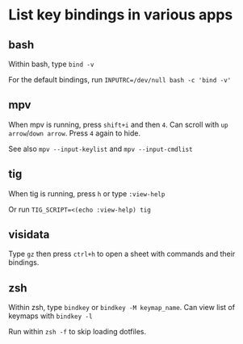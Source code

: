 # List key bindings in various apps

## bash

Within bash, type `bind -v`

For the default bindings, run `INPUTRC=/dev/null bash -c 'bind -v'`

## mpv

When mpv is running, press `shift+i` and then `4`. Can scroll with `up arrow`/`down arrow`. Press `4` again to hide.

See also `mpv --input-keylist` and `mpv --input-cmdlist`

## tig

When tig is running, press `h` or type `:view-help`

Or run `TIG_SCRIPT=<(echo :view-help) tig`

## visidata

Type `gz` then press `ctrl+h` to open a sheet with commands and their bindings.

## zsh

Within zsh, type `bindkey` or `bindkey -M keymap_name`. Can view list of keymaps with `bindkey -l`

Run within `zsh -f` to skip loading dotfiles.
